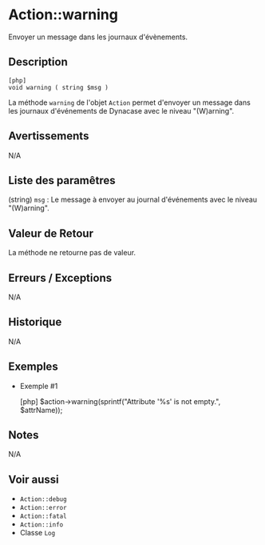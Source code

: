 # Action::warning

<div class="short-description">
Envoyer un message dans les journaux d'évènements.
</div>

<!-- <div class="applicability"></div> -->

## Description


    [php]
    void warning ( string $msg )

La méthode `warning` de l'objet `Action` permet d'envoyer un message dans les journaux d'événements de Dynacase avec le niveau "(W)arning".

## Avertissements

N/A

## Liste des paramêtres

(string) `msg`
:   Le message à envoyer au journal d'événements avec le niveau "(W)arning".

## Valeur de Retour

La méthode ne retourne pas de valeur.

## Erreurs / Exceptions

N/A

## Historique

N/A

## Exemples

- Exemple #1


    [php]
    $action->warning(sprintf("Attribute '%s' is not empty.", $attrName));

## Notes

N/A

## Voir aussi

- `Action::debug`
- `Action::error`
- `Action::fatal`
- `Action::info`
- Classe `Log`
